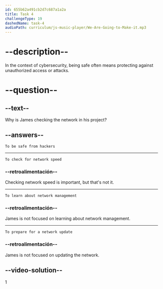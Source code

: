 ```yaml
---
id: 655b62a491cb2d7c687a1a2a
title: Task 4
challengeType: 19
dashedName: task-4
audioPath: curriculum/js-music-player/We-Are-Going-to-Make-it.mp3
---
```


<!--
AUDIO REFERENCE:
James: Hi Sophie! I'm checking our network for problems. We want to be safe from hackers.
-->

# --description--

In the context of cybersecurity, being safe often means protecting against unauthorized access or attacks.

# --question--

## --text--

Why is James checking the network in his project?

## --answers--

`To be safe from hackers`

---

`To check for network speed`

### --retroalimentación--

Checking network speed is important, but that's not it.

---

`To learn about network management`

### --retroalimentación--

James is not focused on learning about network management.

---

`To prepare for a network update`

### --retroalimentación--

James is not focused on updating the network.

## --video-solution--

1
